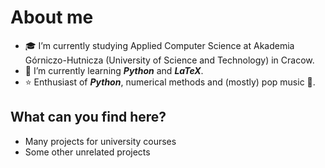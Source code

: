 # About me
- :mortar_board: I’m currently studying Applied Computer Science at Akademia Górniczo-Hutnicza (University of Science and Technology) in Cracow.
- 🌱 I’m currently learning ***Python*** and ***LaTeX***.
- :star: Enthusiast of ***Python***, numerical methods and (mostly) pop music :musical_note:.

## What can you find here?
- Many projects for university courses
- Some other unrelated projects
